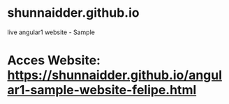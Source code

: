 # shunnaidder.github.io
live angular1 website - Sample

# Acces Website: https://shunnaidder.github.io/angular1-sample-website-felipe.html
